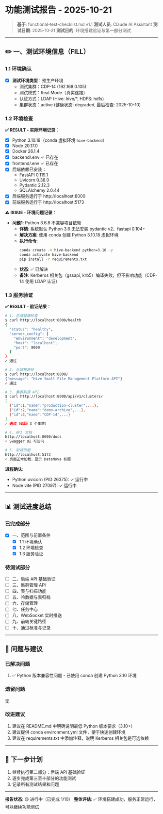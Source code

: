 # 功能测试报告 - 2025-10-21

> **基于**: functional-test-checklist.md v1.1
> **测试人员**: Claude AI Assistant
> **测试日期**: 2025-10-21
> **测试目的**: 环境搭建验证与第一部分测试

---

## ✏️ 一、测试环境信息（FILL）

### 1.1 环境确认

- [x] **测试环境类型**：预生产环境
  - 测试集群：CDP-14 (192.168.0.105)
  - 测试模式：Real Mode（真实连接）
  - 认证方式：LDAP (Hive: hive/*, HDFS: hdfs)
  - 集群状态：active (健康状态: degraded, 最后检查: 2025-10-10)

### 1.2 环境检查

**✅ RESULT - 实际环境记录**：

- [x] Python 3.10.18（conda 虚拟环境 `hive-backend`）
- [x] Node 20.17.0
- [x] Docker 26.1.4
- [x] backend/.env ✓ 已存在
- [x] frontend/.env ✓ 已存在
- [x] 后端依赖已安装：
  - FastAPI 0.119.1
  - Uvicorn 0.38.0
  - Pydantic 2.12.3
  - SQLAlchemy 2.0.44
- [x] 后端服务运行于 http://localhost:8000
- [x] 前端服务运行于 http://localhost:5173

**⚠️ ISSUE - 环境问题记录**：

- **问题1**: Python 3.6.8 不兼容项目依赖
  - **详情**: 系统默认 Python 3.6 无法安装 pydantic v2、fastapi 0.104+
  - **解决方案**: 使用 conda 创建 Python 3.10.18 虚拟环境
  - **执行命令**:
    ```bash
    conda create -n hive-backend python=3.10 -y
    conda activate hive-backend
    pip install -r requirements.txt
    ```
  - **状态**: ✅ 已解决
  - **备注**: Kerberos 相关包（gssapi, krb5）编译失败，但不影响功能（CDP-14 使用 LDAP 认证）

### 1.3 服务验证

**✅ RESULT - 验证结果**：

```bash
# 1. 后端健康检查
$ curl http://localhost:8000/health
{
  "status": "healthy",
  "server_config": {
    "environment": "development",
    "host": "localhost",
    "port": 8000
  }
}
✓ 通过

# 2. 后端根路径
$ curl http://localhost:8000/
{"message": "Hive Small File Management Platform API"}
✓ 通过

# 3. 集群列表 API
$ curl http://localhost:8000/api/v1/clusters/
[
  {"id":1,"name":"production-cluster",...},
  {"id":2,"name":"demo-archive",...},
  {"id":3,"name":"CDP-14",...}
]
✓ 通过（返回 3 个集群）

# 4. API 文档
http://localhost:8000/docs
✓ Swagger UI 可访问

# 5. 前端页面
http://localhost:5173
✓ 页面正常加载，显示 DataNova 标题
```

**进程确认**:
- Python uvicorn (PID 26375): ✓ 运行中
- Node vite (PID 27097): ✓ 运行中

---

## 📊 测试进度总结

### 已完成部分

- [x] 一、范围与前置条件
  - [x] 1.1 环境确认
  - [x] 1.2 环境检查
  - [x] 1.3 服务验证

### 待测试部分

- [ ] 二、后端 API 基础验证
- [ ] 三、集群管理 API
- [ ] 四、表与扫描功能
- [ ] 五、冷数据与表归档
- [ ] 六、存储管理
- [ ] 七、任务中心
- [ ] 八、WebSocket 实时推送
- [ ] 九、前端关键路径
- [ ] 十、通过标准与记录

---

## 📝 问题与建议

### 已解决问题

1. ✅ Python 版本兼容性问题 - 已使用 conda 创建 Python 3.10 环境

### 遗留问题

无

### 改进建议

1. 建议在 README.md 中明确说明最低 Python 版本要求（3.10+）
2. 建议提供 conda environment.yml 文件，便于快速创建环境
3. 建议在 requirements.txt 中添加注释，说明 Kerberos 相关包是可选依赖

---

## 🎯 下一步计划

1. 继续执行第二部分：后端 API 基础验证
2. 逐步完成第三至十部分的功能测试
3. 记录所有测试结果和问题

---

**报告状态**: 🟡 进行中（已完成 1/10）
**整体评估**: ✅ 环境搭建成功，服务正常运行，可以继续功能测试

